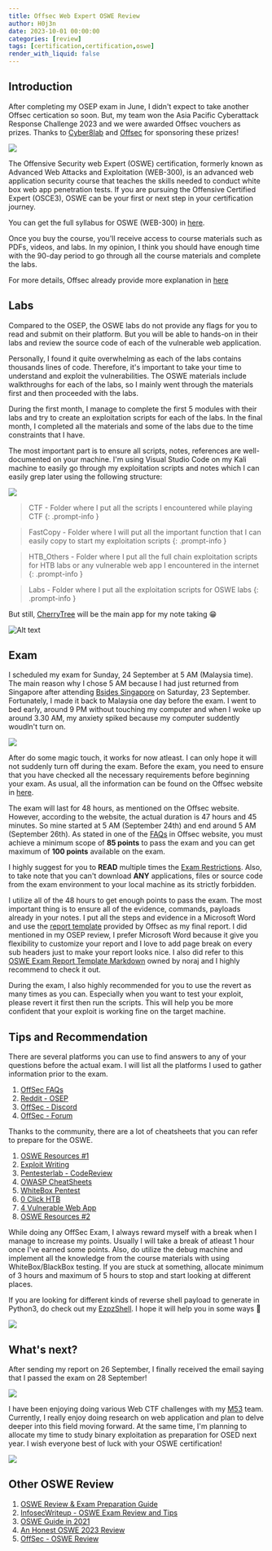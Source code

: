 ```yaml
---
title: Offsec Web Expert OSWE Review
author: H0j3n
date: 2023-10-01 00:00:00
categories: [review]
tags: [certification,certification,oswe]
render_with_liquid: false
---
```


## Introduction

After completing my OSEP exam in June, I didn't expect to take another Offsec certication so soon. But, my team won the Asia Pacific Cyberattack Response Challenge 2023 and we were awarded Offsec vouchers as prizes. Thanks to [Cyber8lab](https://cyber8lab.com/) and [Offsec](https://www.offsec.com/) for sponsoring these prizes!

![](https://raw.githubusercontent.com/H0j3n/H0j3n.github.io/master/assets/img/uploads/11_oswe_review/oswe_1.png)

The Offensive Security web Expert (OSWE) certification, formerly known as Advanced Web Attacks and Exploitation (WEB-300), is an advanced web application security course that teaches the skills needed to conduct white box web app penetration tests. If you are pursuing the Offensive Certified Expert (OSCE3), OSWE can be your first or next step in your certification journey.

You can get the full syllabus for OSWE (WEB-300) in [here](https://www.offsec.com/courses/web-300/download/syllabus).

Once you buy the course, you'll receive access to course materials such as PDFs, videos, and labs. In my opinion, I think you should have enough time with the 90-day period to go through all the course materials and complete the labs. 

For more details, Offsec already provide more explanation in [here](https://help.offsec.com/hc/en-us/articles/360046418812-OSWE-Exam-FAQ)

## Labs

Compared to the OSEP, the OSWE labs do not provide any flags for you to read and submit on their platform. But you will be able to hands-on in their labs and review the source code of each of the vulnerable web application.

Personally, I found it quite overwhelming as each of the labs contains thousands lines of code. Therefore, it's important to take your time to understand and exploit the vulnerabilities. The OSWE materials include walkthroughs for each of the labs, so I mainly went through the materials first and then proceeded with the labs.

During the first month, I manage to complete the first 5 modules with their labs and try to create an exploitation scripts for each of the labs. In the final month, I completed all the materials and some of the labs due to the time constraints that I have.

The most important part is to ensure all scripts, notes, references are well-documented on your machine. I'm using Visual Studio Code on my Kali machine to easily go through my exploitation scripts and notes which I can easily grep later using the following structure:

![](https://raw.githubusercontent.com/H0j3n/H0j3n.github.io/master/assets/img/uploads/11_oswe_review/oswe_2.png)


> CTF - Folder where I put all the scripts I encountered while playing CTF
{: .prompt-info }

> FastCopy - Folder where I will put all the important function that I can easily copy to start my exploitation scripts
{: .prompt-info }

> HTB_Others - Folder where I put all the full chain exploitation scripts for HTB labs or any vulnerable web app I encountered in the internet
{: .prompt-info }

> Labs - Folder where I put all the exploitation scripts for OSWE labs
{: .prompt-info }

But still, [CherryTree](https://www.giuspen.net/cherrytree/) will be the main app for my note taking 😁

![Alt text](https://raw.githubusercontent.com/H0j3n/H0j3n.github.io/master/assets/img/uploads/11_oswe_review/oswe_3.png)

## Exam

I scheduled my exam for Sunday, 24 September at 5 AM (Malaysia time). The main reason why I chose 5 AM because I had just returned from Singapore after attending [Bsides Singapore](https://bsidessg.org/) on Saturday, 23 September. Fortunately, I made it back to Malaysia one day before the exam. I went to bed early, around 9 PM without touching my computer and when I woke up around 3.30 AM, my anxiety spiked because my computer suddently woudln't turn on.

![](https://raw.githubusercontent.com/H0j3n/H0j3n.github.io/master/assets/img/uploads/11_oswe_review/oswe_4.gif)

After do some magic touch, it works for now atleast. I can only hope it will not suddenly turn off during the exam. Before the exam, you need to ensure that you have checked all the necessary requirements before beginning your exam. As usual, all the information can be found on the Offsec website in [here](https://help.offsec.com/hc/en-us/articles/360046869951-WEB-300-Advanced-Web-Attacks-and-Exploitation-OSWE-Exam-Guide).

The exam will last for 48 hours, as mentioned on the Offsec website. However, according to the website, the actual duration is 47 hours and 45 minutes. So mine started at 5 AM (September 24th) and end around 5 AM (September 26th). As stated in one of the [FAQs](https://help.offsec.com/hc/en-us/articles/360046869951-WEB-300-Advanced-Web-Attacks-and-Exploitation-OSWE-Exam-Guide#point-allocation) in Offsec website, you must achieve a minimum scope of **85 points** to pass the exam and you can get maximum of **100 points** available on the exam.

I highly suggest for you to **READ** multiple times the [Exam Restrictions](https://help.offsec.com/hc/en-us/articles/360046869951-WEB-300-Advanced-Web-Attacks-and-Exploitation-OSWE-Exam-Guide#exam-restrictions). Also, to take note that you can't download **ANY** applications, files or source code from the exam environment to your local machine as its strictly forbidden.

I utilize all of the 48 hours to get enough points to pass the exam. The most important thing is to ensure all of the evidence, commands, payloads already in your notes. I put all the steps and evidence in a Microsoft Word and use the [report template](https://www.offsec.com/awae/OSWE-Exam-Report.docx) provided by Offsec as my final report. I did mentioned in my OSEP review, I prefer Microsoft Word because it give you flexibility to customize your report and I love to add page break on every sub headers just to make your report looks nice. I also did refer to this[ OSWE Exam Report Template Markdown](https://github.com/noraj/OSCP-Exam-Report-Template-Markdown/blob/master/src/OSWE-exam-report-template_noraj_v1.md) owned by noraj and I highly recommend to check it out.

During the exam, I also highly recommended for you to use the revert as many times as you can. Especially when you want to test your exploit, please revert it first then run the scripts. This will help you be more confident that your exploit is working fine on the target machine.


## Tips and Recommendation

There are several platforms you can use to find answers to any of your questions before the actual exam. I will list all the platforms I used to gather information prior to the exam.

1. [OffSec FAQs](https://help.offsec.com/hc/en-us/articles/360046418812-OSWE-Exam-FAQ)
2. [Reddit - OSEP](https://www.reddit.com/r/oswe/)
3. [OffSec - Discord](https://discord.com/invite/offsec)
4. [OffSec - Forum](https://forums.offensive-security.com/)

Thanks to the community, there are a lot of cheatsheets that you can refer to prepare for the OSWE.

1. [OSWE Resources #1](https://jorgectf.gitbook.io/awae-oswe-preparation-resources/)
2. [Exploit Writing](https://github.com/rizemon/exploit-writing-for-oswe)
3. [Pentesterlab - CodeReview](https://pentesterlab.com/exercises/codereview/course)
4. [OWASP CheatSheets](https://github.com/OWASP/CheatSheetSeries/blob/master/Index.md)
5. [WhiteBox Pentest](https://github.com/computer-engineer/WhiteboxPentest)
6. [0 Click HTB](https://github.com/brutuspt/0click_HTB/tree/master)
7. [4 Vulnerable Web App](https://github.com/bmdyy?tab=repositories&q=oswe&type=&language=&sort=)
8. [OSWE Resources #2](https://github.com/snoopysecurity/OSWE-Prep)

While doing any OffSec Exam, I always reward myself with a break when I manage to increase my points. Usually I will take a break of atleast 1 hour once I've earned some points. Also, do utilize the debug machine and implement all the knowledge from the course materials with using WhiteBox/BlackBox testing. If you are stuck at something, allocate minimum of 3 hours and maximum of 5 hours to stop and start looking at different places.

If you are looking for different kinds of reverse shell payload to generate in Python3, do check out my [EzpzShell](https://github.com/H0j3n/EzpzShell). I hope it will help you in some ways 😬

![](https://raw.githubusercontent.com/H0j3n/H0j3n.github.io/master/assets/img/uploads/11_oswe_review/oswe_5.gif)


## What's next?

After sending my report on 26 September, I finally received the email saying that I passed the exam on 28 September!

![](https://raw.githubusercontent.com/H0j3n/H0j3n.github.io/master/assets/img/uploads/11_oswe_review/oswe_6.png)

 I have been enjoying doing various Web CTF challenges with my [M53](https://ctftime.org/team/211971/) team. Currently, I really enjoy doing research on web application and plan to delve deeper into this field moving forward. At the same time, I'm planning to allocate my time to study binary exploitation as preparation for OSED next year. I wish everyone best of luck with your OSWE certification!


![](https://raw.githubusercontent.com/H0j3n/H0j3n.github.io/master/assets/img/uploads/11_oswe_review/oswe_7.png)



## Other OSWE Review

1. [OSWE Review & Exam Preparation Guide](https://hub.schellman.com/blog/oswe-review-and-exam-preparation-guide)
2. [InfosecWriteup - OSWE Exam Review and Tips](https://infosecwriteups.com/cert-oswe-exam-review-and-tips-ft-no-developer-background-candidate-1dad7f545155)
3. [OSWE Guide in 2021](https://rayhan0x01.github.io/web/2021/04/12/awae-web-300-oswe-guide-2021.html?i=543)
4. [An Honest OSWE 2023 Review](https://charchitverma100.medium.com/an-honest-oswe-2023-review-my-journey-preparation-and-exam-67d0adcbcde4)
5. [OffSec - OSWE Review](https://www.offsec.com/offsec/offensive-security-awae-oswe-review/)

